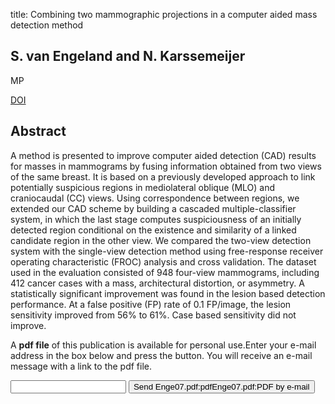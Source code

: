 title: Combining two mammographic projections in a computer aided mass detection method

## S. van Engeland and N. Karssemeijer
MP

<a href="https://doi.org/10.1118/1.2436974">DOI</a>

## Abstract
A method is presented to improve computer aided detection (CAD) results for masses in mammograms by fusing information obtained from two views of the same breast. It is based on a previously developed approach to link potentially suspicious regions in mediolateral oblique (MLO) and craniocaudal (CC) views. Using correspondence between regions, we extended our CAD scheme by building a cascaded multiple-classifier system, in which the last stage computes suspiciousness of an initially detected region conditional on the existence and similarity of a linked candidate region in the other view. We compared the two-view detection system with the single-view detection method using free-response receiver operating characteristic (FROC) analysis and cross validation. The dataset used in the evaluation consisted of 948 four-view mammograms, including 412 cancer cases with a mass, architectural distortion, or asymmetry. A statistically significant improvement was found in the lesion based detection performance. At a false positive (FP) rate of 0.1 FP/image, the lesion sensitivity improved from 56% to 61%. Case based sensitivity did not improve.

A <b>pdf file</b> of this publication is available for personal use.Enter your e-mail address in the box below and press the button. You will receive an e-mail message with a link to the pdf file.
<form action="sender.php">  <input type="text" name="email">  <input type="submit" value="Send Enge07.pdf:pdfEnge07.pdf:PDF by e-mail"></form>